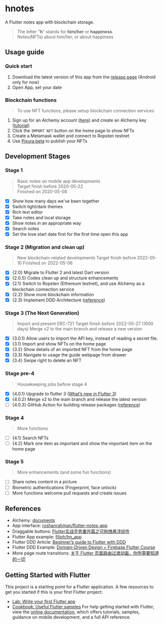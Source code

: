 # hnotes

A Flutter notes app with blockchain storage.
> The letter "**h**" stands for **him/her** or **happiness**.  
> Notes(NFTs) about him/her, or about happiness

 
## Usage guide

### Quick start
1. Download the latest version of this app from the [release page](https://github.com/BigtoC/hnotes/releases) (Android only for now)
2. Open App, set your date

### Blockchain functions
> To use NFT functions, please setup blockchain connection services
1. Sign up for an Alchemy account ([here](https://auth.alchemyapi.io/signup)) and create an Alchemy key ([tutorial](https://auth.alchemyapi.io/signup))
2. Click the `IMPORT NFT` button on the home page to show NFTs
3. Create a Metamask wallet and connect to Ropsten testnet
4. Use [Pixura beta](https://ropsten-platform.pixura.io/) to publish your NFTs


## Development Stages

### Stage 1
> Basic notes on mobile app developments  
> Target finish before 2020-05-22  
> Finished on 2020-05-08
- [x] Show how many days we've been together
- [x] Switch light/dark themes
- [x] Rich text editor
- [x] Take notes and local storage
- [x] Show notes in an appropriate way
- [x] Search notes
- [x] Set the love start date first for the first time open this app

### Stage 2 (Migration and clean up)
> New blockchain-related developments
> Target finish before 2022-05-10
> Finished on 2022-05-06

- [x] {2.0} Migrate to Flutter 2 and latest Dart version
- [x] {2.0.5} Codes clean up and structure enhancements
- [X] {2.1} Switch to Ropsten (Ethereum testnet), and use Alchemy as a blockchain connection service
- [x] {2.2} Show more blockchain information
- [x] {2.3} Implement DDD Architecture ([reference](https://github.com/ResoCoder/flutter-ddd-firebase-course))

### Stage 3 (The Next Generation)
> Import and present ERC-721
> Target finish before 2022-05-27 (1000 days)
> Merge v2 to the main branch and release a new version

- [x] {3.0.1} Allow users to import the API key, instead of reading a secret file.
- [x] {3.1} Import and show NFTs on the home page
- [x] {3.2} Show details of an imported NFT from the home page
- [x] {3.3} Navigate to usage the guide webpage from drawer
- [x] {3.4} Swipe right to delete an NFT

### Stage pre-4
> Housekeeping jobs before stage 4
- [x] {4.0.1} Upgrade to flutter 3 ([What’s new in Flutter 3](https://medium.com/flutter/whats-new-in-flutter-3-8c74a5bc32d0))
- [x] {4.0.2} Merge v2 to the main branch and release the latest version
- [ ] {4.0.3} GitHub Action for building release packages ([reference](https://github.com/marketplace/actions/release-changelog-builder))

### Stage 4
> More functions
- [ ] {4.1} Search NFTs
- [ ] {4.2} Mark one item as important and show the important item on the home page

### Stage 5
> More enhancements (and some fun functions)
- [ ] Share notes content in a picture
- [ ] Biometric authentications (Fingerprint, face unlock)
- [ ] More functions welcome pull requests and create issues

## References
* Alchemy: [documents](https://docs.alchemy.com/alchemy/)  
* App interface: [roshanrahman/flutter-notes-app](https://github.com/roshanrahman/flutter-notes-app)
* Draggable buttons: [Flutter实战手势番外篇之可拖拽悬浮组件](https://juejin.im/post/5e4b9c74f265da57127e3f63)
* Flutter App example: [filiph/hn_app](https://github.com/filiph/hn_app)
* Flutter DDD Article: [Beginner’s guide to Flutter with DDD](https://medium.com/@ushimaru/beginners-guide-to-flutter-with-ddd-87d4c476c3cb)
* Flutter DDD Example: [Domain-Driven Design + Firebase Flutter Course](https://github.com/ResoCoder/flutter-ddd-firebase-course)
* More page route transitions: [关于 Flutter 页面路由过渡动画，你所需要知道的一切](https://juejin.im/post/5ceb6179f265da1bc23f55d0)

## Getting Started with Flutter
This project is a starting point for a Flutter application.
A few resources to get you started if this is your first Flutter project:
- [Lab: Write your first Flutter app](https://flutter.dev/docs/get-started/codelab)
- [Cookbook: Useful Flutter samples](https://flutter.dev/docs/cookbook)
For help getting started with Flutter, view the
[online documentation](https://flutter.dev/docs), which offers tutorials,
samples, guidance on mobile development, and a full API reference.
